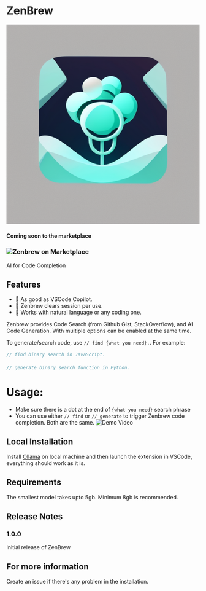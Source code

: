 # ZenBrew
![ZenBrew](icon.png)

#### Coming soon to the marketplace
### ![Zenbrew on Marketplace](https://img.shields.io/badge/Downloads-VSCode_Marketplace-blue)

AI for Code Completion

## Features
* 🚀 As good as VSCode Copilot.
* 🔐 Zenbrew clears session per use.
* 🔬 Works with natural language or any coding one.

Zenbrew provides Code Search (from Github Gist, StackOverflow), and AI Code Generation. With multiple options can be enabled at the same time.

To generate/search code, use `// find {what you need}.`. For example:

```js
// find binary search in JavaScript.

// generate binary search function in Python.
```
# Usage:
- Make sure there is a dot at the end of `{what you need}` search phrase
- You can use either `// find` or `// generate` to trigger Zenbrew code completion. Both are the same. 
![Demo Video](./demo.gif)


## Local Installation

Install [Ollama](https://ollama.ai) on local machine and then launch the extension in VSCode, everything should work as it is.


## Requirements

The smallest model takes upto 5gb. Minimum 8gb is recommended.

## Release Notes

### 1.0.0

Initial release of ZenBrew


## For more information
 Create an issue if there's any problem in the installation. 
